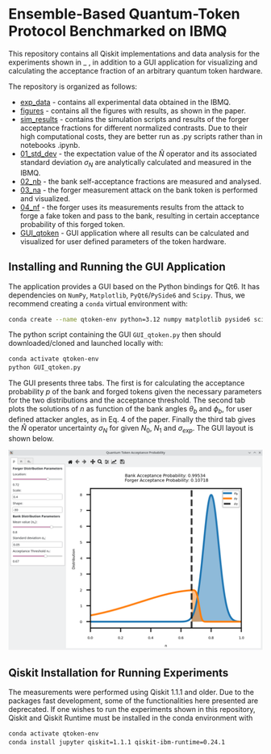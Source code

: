 # Ensemble-Based Quantum-Token Protocol Benchmarked on IBMQ

This repository contains all Qiskit implementations and data analysis for the experiments shown in _ , in addition to a GUI application for visualizing and calculating the acceptance fraction of an arbitrary quantum token hardware.

The repository is organized as follows:
- [exp_data](https://github.com/lucas-tsunaki/quantum-token/tree/main/exp_data) - contains all experimental data obtained in the IBMQ.
- [figures](https://github.com/lucas-tsunaki/quantum-token/tree/main/figures) - contains all the figures with results, as shown in the paper.
- [sim_results](https://github.com/lucas-tsunaki/quantum-token/tree/main/sim_results) - contains the simulation scripts and results of the forger acceptance fractions for different normalized contrasts. Due to their high computational costs, they are better run as .py scripts rather than in notebooks .ipynb.
- [01_std_dev](https://github.com/lucas-tsunaki/quantum-token/tree/main/01_std_dev.ipynb) - the expectation value of the $\hat{N}$ operator and its associated standard deviation $\sigma_N$ are analytically calculated and measured in the IBMQ.
- [02_nb](https://github.com/lucas-tsunaki/quantum-token/tree/main/02_nb.ipynb) - the bank self-acceptance fractions are measured and analysed.
- [03_na](https://github.com/lucas-tsunaki/quantum-token/tree/main/03_na.ipynb) - the forger measurement attack on the bank token is performed and visualized.
- [04_nf](https://github.com/lucas-tsunaki/quantum-token/tree/main/04_nf.ipynb) - the forger uses its measurements results from the attack to forge a fake token and pass to the bank, resulting in certain acceptance probability of this forged token.
- [GUI_qtoken](https://github.com/lucas-tsunaki/quantum-token/tree/main/GUI_qtoken.py) - GUI application where all results can be calculated and visualized for user defined parameters of the token hardware.

## Installing and Running the GUI Application

The application provides a GUI based on the Python bindings for Qt6. It has dependencies on `NumPy`, `Matplotlib`, `PyQt6`/`PySide6` and `Scipy`. Thus, we recommend creating a `conda` virtual environment with:

```sh
conda create --name qtoken-env python=3.12 numpy matplotlib pyside6 scipy
```

The python script containing the GUI `GUI_qtoken.py` then should downloaded/cloned and launched locally with:

```sh
conda activate qtoken-env
python GUI_qtoken.py
```

The GUI presents three tabs. The first is for calculating the acceptance probability $p$ of the bank and forged tokens given the necessary parameters for the two distributions and the acceptance threshold. The second tab plots the solutions of $n$  as function of the bank angles $\theta_b$ and $\phi_b$, for user defined attacker angles, as in Eq. 4 of the paper. Finally the third tab gives the $\hat{N}$ operator uncertainty $\sigma_N$ for given $N_0$, $N_1$ and $\sigma_{exp}$. The GUI layout is shown below.

![Screenshot of the gui](./figures/GUI_v1.0.png "Screenshot")

## Qiskit Installation for Running Experiments

The measurements were performed using Qiskit 1.1.1 and older. Due to the packages fast development, some of the functionalities here presented are deprecated. If one wishes to run the experiments shown in this repository, Qiskit and Qiskit Runtime must be installed in the conda environment with

```sh
conda activate qtoken-env
conda install jupyter qiskit=1.1.1 qiskit-ibm-runtime=0.24.1
```